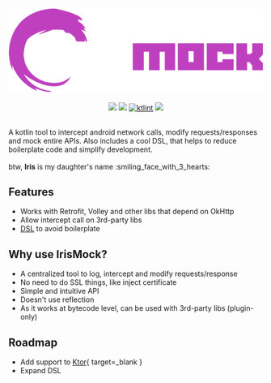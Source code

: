 #
<p align="center">
<img src="assets/logo.png" /> 
<br><br>
  <img src="https://github.com/arildojr7/iris-mock/actions/workflows/pull_request.yml/badge.svg" />
  <img src="https://shields.io/badge/mavenCentral-v1.2.0-blue" />
  <a href="https://pinterest.github.io/ktlint/"><img src="https://img.shields.io/badge/code%20style-%E2%9D%A4-FF4081.svg" alt="ktlint"></a>
  <img src="https://img.shields.io/github/license/arildojr7/iris-mock?color=0979ba" />
</p>
<br>
A kotlin tool to intercept android network calls, modify requests/responses and mock entire APIs. Also includes a cool DSL, that helps to reduce boilerplate code and simplify development.
<br><br>
btw, <b>Iris</b> is my daughter's name :smiling_face_with_3_hearts:

## Features
- Works with Retrofit, Volley and other libs that depend on OkHttp
- Allow intercept call on 3rd-party libs
- [DSL](https://kotlinlang.org/docs/type-safe-builders.html) to avoid boilerplate

## Why use IrisMock?
- A centralized tool to log, intercept and modify requests/response
- No need to do SSL things, like inject certificate
- Simple and intuitive API
- Doesn't use reflection
- As it works at bytecode level, can be used with 3rd-party libs (plugin-only)

## Roadmap
- Add support to [Ktor](https://github.com/ktorio/ktor){ target=_blank }
- Expand DSL
